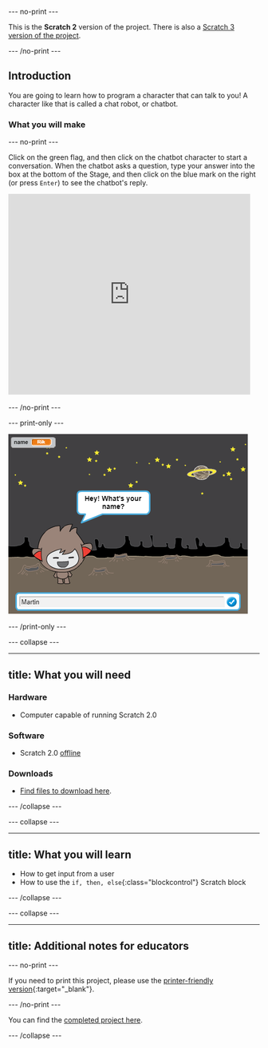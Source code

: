 --- no-print ---

This is the **Scratch 2** version of the project. There is also a [Scratch 3 version of the project](https://projects.raspberrypi.org/en/projects/chatbot).
 

--- /no-print ---

## Introduction

You are going to learn how to program a character that can talk to you! A character like that is called a chat robot, or chatbot.

### What you will make

--- no-print ---

Click on the green flag, and then click on the chatbot character to start a conversation. When the chatbot asks a question, type your answer into the box at the bottom of the Stage, and then click on the blue mark on the right (or press `Enter`) to see the chatbot's reply.

<div class="scratch-preview">
  <iframe allowtransparency="true" width="485" height="402" src="https://scratch.mit.edu/projects/embed/248864190/?autostart=false" 
  frameborder="0" scrolling="no"></iframe>
</div>

--- /no-print ---

--- print-only ---

![complete project](images/chatbot-preview.png)

--- /print-only ---

--- collapse ---

---
title: What you will need
---

### Hardware

+ Computer capable of running Scratch 2.0

### Software

+ Scratch 2.0 [offline](https://rpf.io/scratchoff)

### Downloads

+ [Find files to download here](http://rpf.io/p/en/chatbot-scratch2-go).

--- /collapse ---

--- collapse ---

---
title: What you will learn
---

+ How to get input from a user
+ How to use the `if, then, else`{:class="blockcontrol"} Scratch block

--- /collapse ---

--- collapse ---

---
title: Additional notes for educators
---

--- no-print ---

If you need to print this project, please use the [printer-friendly version](https://projects.raspberrypi.org/en/projects/chatbot-scratch2/print){:target="_blank"}.

--- /no-print ---

You can find the [completed project here](http://rpf.io/p/en/chatbot-scratch2-get).

--- /collapse ---


